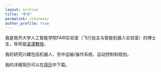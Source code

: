 ```yaml
---
layout: archive
title: "中文"
permalink: /chinese/
author_profile: true
---
```


我是南开大学人工智能学院FAIR实验室（飞行自主与智能机器人实验室）的博士生，导师是[梁潇教授](https://ai.nankai.edu.cn/info/1034/4844.htm)。

我的研究兴趣包括机器人、空中运输/操作系统、运动控制和规划。

我的详细简历可以在[简历](/CV/于海-中文简历.pdf)中下载。
